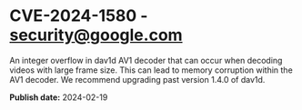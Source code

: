 # CVE-2024-1580 - security@google.com

An integer overflow in dav1d AV1 decoder that can occur when decoding videos with large frame size. This can lead to memory corruption within the AV1 decoder. We recommend upgrading past version 1.4.0 of dav1d.





**Publish date:** 2024-02-19
